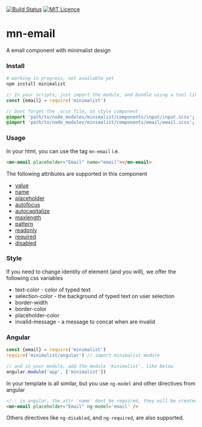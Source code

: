 [![Build Status](https://travis-ci.org/darlanmendonca/minimalist.svg?branch=master)](https://travis-ci.org/darlanmendonca/minimalist)
[![MIT Licence](https://badges.frapsoft.com/os/mit/mit.svg?v=103)](https://opensource.org/licenses/mit-license.php)

# mn-email

A email component with minimalist design

### Install

```sh
# working in progress, not available yet
npm install minimalist
```

```js
// In your scripts, just import the module, and bundle using a tool like webpack, or browserify
const {email} = require('minimalist')
```


```sass
// Dont forget the .scss file, to style component
@import 'path/to/node_modules/minimalist/components/input/input.scss';
@import 'path/to/node_modules/minimalist/components/email/email.scss';
```


### Usage

In your html, you can use the tag `mn-email` i.e.

```html
<mn-email placeholder="Email" name="email"></mn-email>
```

The following attributes are supported in this component

- [value](http://www.w3schools.com/tags/att_input_value.asp)
- [name](http://www.w3schools.com/tags/att_input_name.asp)
- [placeholder](http://www.w3schools.com/tags/att_input_placeholder.asp)
- [autofocus](http://www.w3schools.com/tags/att_input_autofocus.asp)
- [autocapitalize](https://developers.google.com/web/updates/2015/04/autocapitalize)
- [maxlength](http://www.w3schools.com/tags/att_input_maxlength.asp)
- [pattern](http://www.w3schools.com/tags/att_input_pattern.asp)
- [readonly](http://www.w3schools.com/tags/att_input_readonly.asp)
- [required](http://www.w3schools.com/tags/att_input_required.asp)
- [disabled](http://www.w3schools.com/tags/att_input_disabled.asp)

### Style

If you need to change identity of element (and you will), we offer the following css variables

- text-color - color of typed text
- selection-color - the background of typed text on user selection
- border-width
- border-color
- placeholder-color
- invalid-message - a message to concat when are invalid

### Angular

```js
const {email} = require('minimalist')
require('minimalist/angular') // import minimalist module

// and in your module, add the module 'minimalist', like below
angular.module('app', ['minimalist'])
```

In your template is all similar, but you use `ng-model` and other directives from angular

```html
<!-- in angular, the attr 'name' dont be required, they will be created automatically, using the last part of ngModel name, e.g. ng-model="data.email" will generate a attribute name="email" -->
<mn-email placeholder="Email" ng-model='email' />
```

Others directives like `ng-disabled`, and `ng-required`, are also supported.


